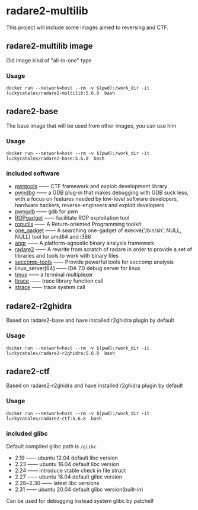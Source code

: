 radare2-multilib
=========
This project will include some images aimed to reversing and CTF.

## radare2-multilib image
Old image kind of "all-in-one" type

### Usage
```
docker run --network=host --rm -v $(pwd):/work_dir -it luckycatalex/radare2-multilib:5.6.8  bash
```

## radare2-base
The base image that will be used from other images, you can use him

### Usage
```
docker run --network=host --rm -v $(pwd):/work_dir -it luckycatalex/radare2-base:5.6.8  bash
```

### included software

- [pwntools](https://github.com/Gallopsled/pwntools)  —— CTF framework and exploit development library
- [pwndbg](https://github.com/pwndbg/pwndbg)  —— a GDB plug-in that makes debugging with GDB suck less, with a focus on features needed by low-level software developers, hardware hackers, reverse-engineers and exploit developers
- [pwngdb](https://github.com/scwuaptx/Pwngdb) —— gdb for pwn
- [ROPgadget](https://github.com/JonathanSalwan/ROPgadget)  —— facilitate ROP exploitation tool
- [roputils](https://github.com/inaz2/roputils) 	—— A Return-oriented Programming toolkit
- [one_gadget](https://github.com/david942j/one_gadget) —— A searching one-gadget of execve('/bin/sh', NULL, NULL) tool for amd64 and i386
- [angr](https://github.com/angr/angr)   ——  A platform-agnostic binary analysis framework
- [radare2](https://github.com/radare/radare2) ——  A rewrite from scratch of radare in order to provide a set of libraries and tools to work with binary files
- [seccomp-tools](https://github.com/david942j/seccomp-tools) —— Provide powerful tools for seccomp analysis
- linux_server[64] 	—— IDA 7.0 debug server for linux
- [tmux](https://tmux.github.io/) 	—— a terminal multiplexer
- [ltrace](https://linux.die.net/man/1/ltrace)      —— trace library function call
- [strace](https://linux.die.net/man/1/strace)     —— trace system call

## radare2-r2ghidra

Based on radare2-base and have installed r2ghidra plugin by default

### Usage
```
docker run --network=host --rm -v $(pwd):/work_dir -it luckycatalex/radare2-r2ghidra:5.6.8  bash
```

## radare2-ctf

Based on radare2-r2ghidra and have installed r2ghidra plugin by default

### Usage
```
docker run --network=host --rm -v $(pwd):/work_dir -it luckycatalex/radare2-ctf:5.6.8  bash
```

### included glibc

Default compiled glibc path is `/glibc`.

- 2.19  —— ubuntu 12.04 default libc version
- 2.23  —— ubuntu 16.04 default libc version
- 2.24  —— introduce vtable check in file struct
- 2.27  —— ubuntu 18.04 default glibc version
- 2.28~2.30  —— latest libc versions
- 2.31  —— ubuntu 20.04 default glibc version(built-in)

Can be used for debugging instead system glibc by patchelf